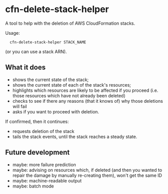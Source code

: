 cfn-delete-stack-helper
=======================

A tool to help with the deletion of AWS CloudFormation stacks.

Usage:

```
  cfn-delete-stack-helper STACK_NAME
```

(or you can use a stack ARN).

What it does
------------

 * shows the current state of the stack;
 * shows the current state of each of the stack's resources;
 * highlights which resources are likely to be affected if you proceed
   (i.e. those resources which have not already been deleted)
 * checks to see if there any reasons (that it knows of) why those deletions
   will fail
 * asks if you want to proceed with deletion.

If confirmed, then it continues:

 * requests deletion of the stack
 * tails the stack events, until the stack reaches a steady state.

Future development
------------------

 * maybe: more failure prediction
 * maybe: advising on resources which, if deleted (and then you wanted to repair the damage by manually re-creating them), won't get the same ID
 * maybe: machine-readable output
 * maybe: batch mode

